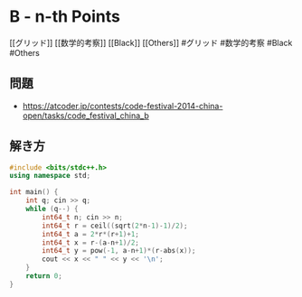 # B - n-th Points
[[グリッド]] [[数学的考察]] [[Black]] [[Others]]
#グリッド #数学的考察 #Black #Others 

## 問題
- https://atcoder.jp/contests/code-festival-2014-china-open/tasks/code_festival_china_b

## 解き方
```c++
#include <bits/stdc++.h>
using namespace std;

int main() {
	int q; cin >> q;
	while (q--) {
		int64_t n; cin >> n;
		int64_t r = ceil((sqrt(2*n-1)-1)/2);
		int64_t a = 2*r*(r+1)+1;
		int64_t x = r-(a-n+1)/2;
		int64_t y = pow(-1, a-n+1)*(r-abs(x));
		cout << x << " " << y << '\n';
	}
	return 0;
}
```